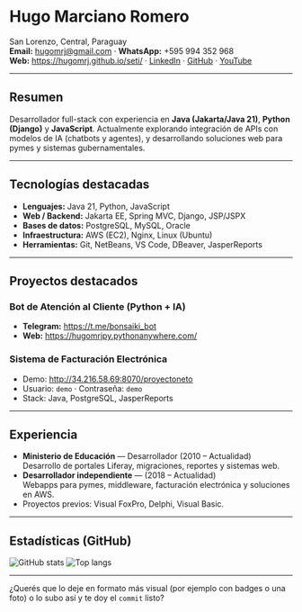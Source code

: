 # Hugo Marciano Romero

San Lorenzo, Central, Paraguay  
**Email:** hugomrj@gmail.com · **WhatsApp:** +595 994 352 968  
**Web:** https://hugomrj.github.io/seti/ · [LinkedIn](https://www.linkedin.com/in/hugomrj/) · [GitHub](https://github.com/hugomrj/) · [YouTube](https://www.youtube.com/)

---

## Resumen
Desarrollador full-stack con experiencia en **Java (Jakarta/Java 21)**, **Python (Django)** y **JavaScript**. Actualmente explorando integración de APIs con modelos de IA (chatbots y agentes), y desarrollando soluciones web para pymes y sistemas gubernamentales.

---

## Tecnologías destacadas
- **Lenguajes:** Java 21, Python, JavaScript  
- **Web / Backend:** Jakarta EE, Spring MVC, Django, JSP/JSPX  
- **Bases de datos:** PostgreSQL, MySQL, Oracle  
- **Infraestructura:** AWS (EC2), Nginx, Linux (Ubuntu)  
- **Herramientas:** Git, NetBeans, VS Code, DBeaver, JasperReports

---

## Proyectos destacados
### Bot de Atención al Cliente (Python + IA)
- **Telegram:** https://t.me/bonsaiki_bot  
- **Web:** https://hugomrjpy.pythonanywhere.com/

### Sistema de Facturación Electrónica
- Demo: http://34.216.58.69:8070/proyectoneto  
- Usuario: `demo` · Contraseña: `demo`  
- Stack: Java, PostgreSQL, JasperReports

---

## Experiencia
- **Ministerio de Educación** — Desarrollador (2010 – Actualidad)  
  Desarrollo de portales Liferay, migraciones, reportes y sistemas web.
- **Desarrollador independiente** — (2018 – Actualidad)  
  Webapps para pymes, middleware, facturación electrónica y soluciones en AWS.
- Proyectos previos: Visual FoxPro, Delphi, Visual Basic.

---

## Estadísticas (GitHub)
![GitHub stats](https://github-readme-stats.vercel.app/api?username=hugomrj&show_icons=true&theme=radical)
![Top langs](https://github-readme-stats.vercel.app/api/top-langs/?username=hugomrj&layout=compact&theme=radical)

---



¿Querés que lo deje en formato más visual (por ejemplo con badges o una foto) o lo subo así y te doy el `commit` listo?  
